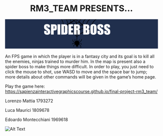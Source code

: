 <h1 align ="center"> RM3_TEAM PRESENTS... </h1>

![logo](./resources/images/logoReadme.png)

An FPS game in which the player is in a fantasy city and its goal is to kill all the enemies, ninjas trained to murder him. In the map is present also a spider boss to make things more difficult. In order to play, you just need to click the mouse to shot, use WASD to move and the space bar to jump; more details about other commands will be given in the game’s home page.

Play the game here: https://sapienzainteractivegraphicscourse.github.io/final-project-rm3_team/

Lorenzo Mattia 1793272

Luca Maurici 1809678

Edoardo Montecchiani 1969618


![Alt Text](./resources/images/testGame.gif)
